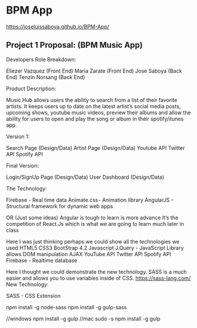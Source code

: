 # BPM App

https://joseluissaboya.github.io/BPM-App/

<h2>Project 1 Proposal: (BPM Music App)</h2>

Developers Role Breakdown:

Eliezer Vazquez (Front End)
Maria Zarate (Front End)
Jose Saboya (Back End)
Tenzin Norsang (Back End)

Product Description: 
	
Music Hub allows users the ability to search from a list of their favorite artists. It keeps users up to date on the latest artist’s social media posts, upcoming shows, youtube music videos, preview their albums and allow the ability for users to open and play the song or album in their spotify/itunes app.

Version 1: 
	
Search Page (Design/Data)
Artist Page (Design/Data)
Youtube API
Twitter API
Spotify API

Final Version: 
	
Login/SignUp Page (Design/Data)
User Dashboard (Design/Data)

The Technology: 

Firebase - Real time data 
Animate.css - Animation library
AngularJS - Structural framework for dynamic web apps

OR (Just some ideas) Angular is tough to learn is more advance It’s the competition of React.Js which is what we are going to learn much later in class

Here I was just thinking perhaps we could show all the technologies we used
HTML5
CSS3
BootStrap 4.2
Javascript
J.Query - JavaScript Library allows DOM manipulation
AJAX
YouTube API
Twitter API
Spotify API
Firebase - Realtime database

Here I thought we could demonstrate the new technology. SASS is a much easier and allows you to use variables inside of CSS. https://sass-lang.com/
New Technology: 

SASS - CSS Extension

npm install -g node-sass
npm install -g gulp-sass

//windows
npm install -g gulp
//mac
sudo -s npm install -g gulp

